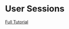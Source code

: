# User Sessions

[Full Tutorial](https://auth0.com/docs/quickstart/native/ios-swift/03-user-sessions)
